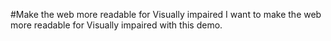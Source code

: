 #Make the web more readable for Visually impaired
I want to make the web more readable for Visually impaired with this demo.